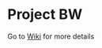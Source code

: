 # Project BW

Go to [Wiki](https://github.com/2024FALL-SWPP/team-project-for-2024-fall-swpp-team-13/wiki) for more details
